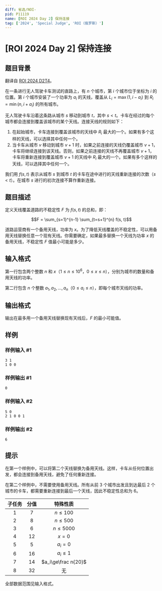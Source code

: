 ```yaml
---
diff: 省选/NOI-
pid: P11119
name: [ROI 2024 Day 2] 保持连接
tag: ['2024', 'Special Judge', 'ROI（俄罗斯）']
---
```

# [ROI 2024 Day 2] 保持连接
## 题目背景

翻译自 [ROI 2024 D2T4](https://neerc.ifmo.ru/school/archive/2023-2024/ru-olymp-roi-2024-day2.pdf)。

在一条进行无人驾驶卡车测试的直路上，有 $n$ 个城市，第 $i$ 个城市位于坐标为 $i$ 的位置。第 $i$ 个城市安装了一个功率为 $a_i$ 的天线，覆盖从 $L_i = \max(1, i - a_i)$ 到 $R_i = \min(n, i + a_i)$ 的所有城市。

无人驾驶卡车沿着这条路从城市 $s$ 移动到城市 $t$，其中 $s < t$。卡车在经过的每个城市都会连接到覆盖该城市的某个天线。连接天线的规则如下：
1. 在起始城市，卡车连接到覆盖该城市的天线中 $R_i$ 最大的一个。如果有多个这样的天线，可以选择其中任何一个。
2. 当卡车从城市 $v$ 移动到城市 $v + 1$ 时，如果之前连接的天线仍覆盖城市 $v + 1$，卡车将继续连接到该天线。否则，如果之前连接的天线不再覆盖城市 $v + 1$，卡车将重新连接到覆盖城市 $v + 1$ 的天线中 $R_i$ 最大的一个。如果有多个这样的天线，可以选择其中任何一个。

我们用 $f(s, t)$ 表示从城市 $s$ 到城市 $t$ 的卡车在途中进行的天线重新连接的次数（$s < t$）。在城市 $s$ 进行的初次连接不算作重新连接。
## 题目描述

定义天线覆盖道路的不稳定性 $F$ 为 $f(s, t)$ 的总和，即：

$$F = \sum_{s=1}^{n-1} \sum_{t=s+1}^{n} f(s, t)$$

道路运营商有一个备用天线，功率为 $x$。为了降低天线覆盖的不稳定性，可以用备用天线替换任意一个现有天线。你需要确定，如果最多替换一个天线为功率 $x$ 的备用天线，不稳定性 $F$ 值最小可能是多少。
## 输入格式

第一行包含两个整数 $n$ 和 $x$（$1 \leq n \leq 10^6$，$0 \leq x \leq n$），分别为城市的数量和备用天线的功率。

第二行包含 $n$ 个整数 $a_1, a_2, \ldots, a_n$（$0 \leq a_i \leq n$），即每个城市天线的功率。
## 输出格式

输出在最多用一个备用天线替换现有天线后，$F$ 的最小可能值。
## 样例

### 样例输入 #1
```
3 1
1 0 0
```
### 样例输出 #1
```
0
```
### 样例输入 #2
```
5 0
2 1 0 0 1
```
### 样例输出 #2
```
6
```
## 提示

在第一个样例中，可以将第二个天线替换为备用天线。这样，卡车从任何位置出发，都会连接到备用天线，避免了任何重新连接。

在第二个样例中，不需要使用备用天线。所有从前 $3$ 个城市出发且到达最后 $2$ 个城市的卡车，都需要重新连接到最后一个天线，因此不稳定性总和为 $6$。

| 子任务 | 分值 | 特殊性质 |
| :----------: | :----------: | :----------: |
| $1$ | $7$ | $n\le100$ |
| $2$ | $8$ | $n\le500$ |
| $3$ | $6$ | $n\le5000$ |
| $4$ | $12$ | $x=0$ |
| $5$ | $5$ | $a_i=0$ |
| $6$ | $16$ | $a_i\le1$ |
| $7$ | $14$ | $a_i\ge\frac n{20}$ |
| $8$ | $32$ | 无 |

全部数据范围见输入格式。

